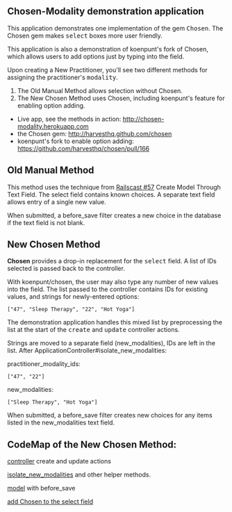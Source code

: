 ## Chosen-Modality demonstration application

This application demonstrates one implementation of the gem <tt>Chosen</tt>. The Chosen gem makes <tt>select</tt> boxes more user friendly.

This application is also a demonstration of koenpunt's fork of Chosen, which allows users to add options just by typing into the field.

Upon creating a New Practitioner, you'll see two different methods for assigning the practitioner's <tt>modality</tt>.

1. The Old Manual Method allows selection without Chosen.
2. The New Chosen Method uses Chosen, including koenpunt's feature for enabling option adding.

* Live app, see the methods in action: http://chosen-modality.herokuapp.com
* the Chosen gem: http://harvesthq.github.com/chosen
* koenpunt's fork to enable option adding: https://github.com/harvesthq/chosen/pull/166

## Old Manual Method

This method uses the technique from <a href="http://railscasts.com/episodes/57-create-model-through-text-field">Railscast #57</a> Create Model Through Text Field. The select field contains known choices. A separate text field allows entry of a single new value.

When submitted, a before\_save filter creates a new choice in the database if the text field is not blank.

## New Chosen Method

<b>Chosen</b> provides a drop-in replacement for the <tt>select</tt> field. A list of IDs selected is passed back to the controller.

With koenpunt/chosen, the user may also type any number of new values into the field. The list passed to the controller contains IDs for existing values, and strings for newly-entered options:

    ["47", "Sleep Therapy", "22", "Hot Yoga"]

The demonstration application handles this mixed list by preprocessing the list at the start of the <tt>create</tt> and <tt>update</tt> controller actions.

Strings are moved to a separate field (new\_modalities), IDs are left in the list. After ApplicationController#isolate\_new\_modalities:

practitioner\_modality\_ids:

    ["47", "22"]
  
new\_modalities:

    ["Sleep Therapy", "Hot Yoga"]


When submitted, a before\_save filter creates new choices for any items listed in the new_modalities text field.

## CodeMap of the <b>New Chosen Method</b>:

<a href="https://github.com/slothbear/chosen-modality/blob/master/app/controllers/practitioners_controller.rb#L42">controller</a> create and update actions

<a href="https://github.com/slothbear/chosen-modality/blob/master/app/controllers/application_controller.rb">isolate\_new\_modalities</a> and other helper methods.

<a href="chosen-modality/blob/master/app/models/practitioner.rb">model</a>
with before_save

<a href="https://github.com/slothbear/chosen-modality/blob/master/app/assets/javascripts/practitioners.js.coffee">add Chosen to the select field</a>

